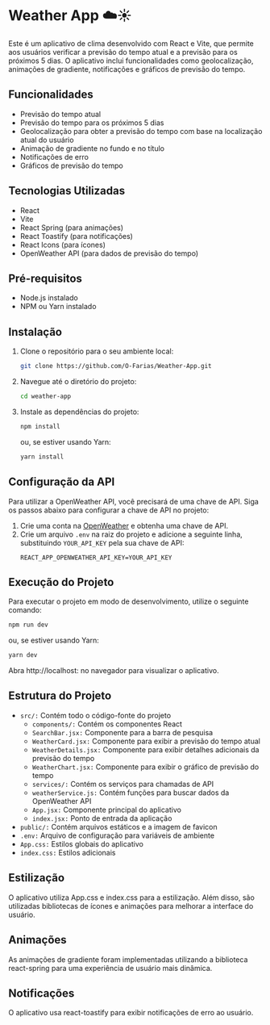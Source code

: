 # Weather App ☁️☀️

Este é um aplicativo de clima desenvolvido com React e Vite, que permite aos usuários verificar a previsão do tempo atual e a previsão para os próximos 5 dias. O aplicativo inclui funcionalidades como geolocalização, animações de gradiente, notificações e gráficos de previsão do tempo.

## Funcionalidades

- Previsão do tempo atual
- Previsão do tempo para os próximos 5 dias
- Geolocalização para obter a previsão do tempo com base na localização atual do usuário
- Animação de gradiente no fundo e no título
- Notificações de erro
- Gráficos de previsão do tempo

## Tecnologias Utilizadas

- React
- Vite
- React Spring (para animações)
- React Toastify (para notificações)
- React Icons (para ícones)
- OpenWeather API (para dados de previsão do tempo)

## Pré-requisitos

- Node.js instalado
- NPM ou Yarn instalado

## Instalação

1. Clone o repositório para o seu ambiente local:

   ```bash
   git clone https://github.com/O-Farias/Weather-App.git
   ```

2. Navegue até o diretório do projeto:

   ```bash
   cd weather-app
   ```

3. Instale as dependências do projeto:
   ```bash
   npm install
   ```
   ou, se estiver usando Yarn:
   ```bash
   yarn install
   ```

## Configuração da API

Para utilizar a OpenWeather API, você precisará de uma chave de API. Siga os passos abaixo para configurar a chave de API no projeto:

1. Crie uma conta na [OpenWeather](https://openweathermap.org/) e obtenha uma chave de API.
2. Crie um arquivo `.env` na raiz do projeto e adicione a seguinte linha, substituindo `YOUR_API_KEY` pela sua chave de API:
   ```env
   REACT_APP_OPENWEATHER_API_KEY=YOUR_API_KEY
   ```

## Execução do Projeto

Para executar o projeto em modo de desenvolvimento, utilize o seguinte comando:

```bash
npm run dev
```

ou, se estiver usando Yarn:

```bash
yarn dev
```

Abra http://localhost: no navegador para visualizar o aplicativo.

## Estrutura do Projeto

- `src/:` Contém todo o código-fonte do projeto
  - `components/:` Contém os componentes React
  - `SearchBar.jsx:` Componente para a barra de pesquisa
  - `WeatherCard.jsx:` Componente para exibir a previsão do tempo atual
  - `WeatherDetails.jsx:` Componente para exibir detalhes adicionais da previsão do tempo
  - `WeatherChart.jsx:` Componente para exibir o gráfico de previsão do tempo
  - `services/:` Contém os serviços para chamadas de API
  - `weatherService.js:` Contém funções para buscar dados da OpenWeather API
  - `App.jsx:` Componente principal do aplicativo
  - `index.jsx:` Ponto de entrada da aplicação
- `public/:` Contém arquivos estáticos e a imagem de favicon
- `.env:` Arquivo de configuração para variáveis de ambiente
- `App.css:` Estilos globais do aplicativo
- `index.css:` Estilos adicionais

## Estilização

O aplicativo utiliza App.css e index.css para a estilização. Além disso, são utilizadas bibliotecas de ícones e animações para melhorar a interface do usuário.

## Animações

As animações de gradiente foram implementadas utilizando a biblioteca react-spring para uma experiência de usuário mais dinâmica.

## Notificações

O aplicativo usa react-toastify para exibir notificações de erro ao usuário.
